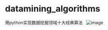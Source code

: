 # datamining_algorithms
用python实现数据挖掘领域十大经典算法  
![image](http://s16.sinaimg.cn/middle/551d7bffg80cbb284ca7f&690)
